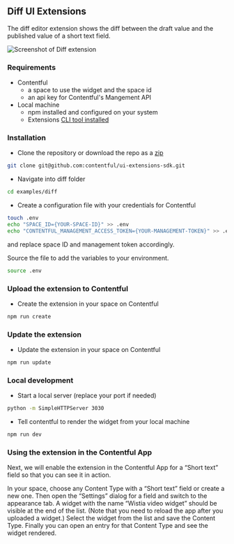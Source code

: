 Diff UI Extensions
-------------

The diff editor extension shows the diff between the draft value and the published value of a short text field.

![Screenshot of Diff extension](http://contentful.github.io/ui-extensions-sdk/assets/diff-extension.png)

### Requirements

- Contentful
    - a space to use the widget and the space id
    - an api key for Contentful's Mangement API
- Local machine
    - npm installed and configured on your system
    - Extensions [CLI tool installed](https://github.com/contentful/contentful-extension-cli)

### Installation

- Clone the repository or download the repo as a [zip](https://github.com/contentful/ui-extensions-sdk/archive/master.zip)
```bash
git clone git@github.com:contentful/ui-extensions-sdk.git
```
- Navigate into diff folder
```bash
cd examples/diff
```
- Create a configuration file with your credentials for Contentful
```bash
touch .env
echo "SPACE_ID={YOUR-SPACE-ID}" >> .env
echo "CONTENTFUL_MANAGEMENT_ACCESS_TOKEN={YOUR-MANAGEMENT-TOKEN}" >> .env
```
and replace space ID and management token accordingly.

Source the file to add the variables to your environment.
```bash
source .env
```
### Upload the extension to Contentful

- Create the extension in your space on Contentful
```bash
npm run create
```

### Update the extension

- Update the extension in your space on Contentful
```bash
npm run update
```

### Local development

- Start a local server (replace your port if needed)
```bash
python -m SimpleHTTPServer 3030
```
- Tell contentful to render the widget from your local machine
```bash
npm run dev
```

### Using the extension in the Contentful App

Next, we will enable the extension in the Contentful App for a “Short text” field so that you can see it in action.

In your space, choose any Content Type with a “Short text” field or create a new one. Then open the “Settings” dialog for a field and switch to the appearance tab. A widget with the name “Wistia video widget” should be visible at the end of the list. (Note that you need to reload the app after you uploaded a widget.) Select the widget from the list and save the Content Type. Finally you can open an entry for that Content Type and see the widget rendered.
